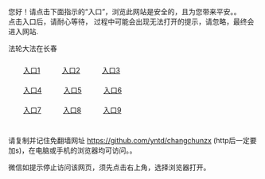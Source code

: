 您好！请点击下面指示的“入口”，浏览此网站是安全的，且为您带来平安。。 <br/>
点击入口后，请耐心等待， 过程中可能会出现无法打开的提示，请忽略，最终会进入网站. </br>

法轮大法在长春<br/>
<div style="padding:10px"><a style="margin:20px" target="_blank" href="https://dd6eitw3a326g.cloudfront.net/2Qpsp?ozhgcnzh" id="ccLink1" rel="nofollow">入口1</a> <a target="_blank" style="margin:20px" href="https://d7v4hbhjmnb2n.cloudfront.net/2Qpsp?jpdjslw" id="ccLink2" rel="nofollow">入口2</a> <a style="margin:20px" target="_blank" href="https://d225l24kx1jwvl.cloudfront.net/2Qpsp?fxvcrtur" id="ccLink3" rel="nofollow">入口3</a></div>

<div style="padding:10px" ><a style="margin:20px" target="_blank" href="https://dd6eitw3a326g.cloudfront.net/2Qpsp?ozhgcnzh" id="ccLink4" rel="nofollow">入口4</a> <a style="margin:20px" href="https://d7v4hbhjmnb2n.cloudfront.net/2Qpsp?jpdjslw" target="_blank" id="ccLink5" rel="nofollow">入口5</a> <a style="margin:20px" href="https://d225l24kx1jwvl.cloudfront.net/2Qpsp?fxvcrtur" target="_blank" id="ccLink6" rel="nofollow">入口6</a></div>

<div style="padding:10px"><a style="margin:20px" target="_blank" href="https://dd6eitw3a326g.cloudfront.net/2Qpsp?ozhgcnzh" id="ccLink7" rel="nofollow">入口7</a> <a style="margin:20px" href="https://d7v4hbhjmnb2n.cloudfront.net/2Qpsp?jpdjslw" target="_blank" id="ccLink8" rel="nofollow">入口8</a> <a style="margin:20px" target="_blank" href="https://d225l24kx1jwvl.cloudfront.net/2Qpsp?fxvcrtur" id="ccLink9" rel="nofollow">入口9</a></div>

<br/>



请复制并记住免翻墙网址 https://github.com/yntd/changchunzx (http后一定要加s)，在电脑或手机的浏览器均可访问。。<br/>

微信如提示停止访问该网页，须先点击右上角，选择浏览器打开。
